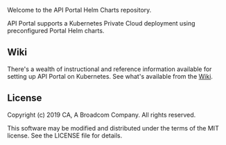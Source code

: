 Welcome to the API Portal Helm Charts repository.

API Portal supports a Kubernetes Private Cloud deployment using preconfigured Portal Helm charts.

## Wiki
There's a wealth of instructional and reference information available for setting up API Portal on Kubernetes. See what's available from the [Wiki](https://github.com/CAAPIM/portal-helm-charts/wiki).

## License
Copyright (c) 2019 CA, A Broadcom Company. All rights reserved.

This software may be modified and distributed under the terms of the MIT license. See the LICENSE file for details.
